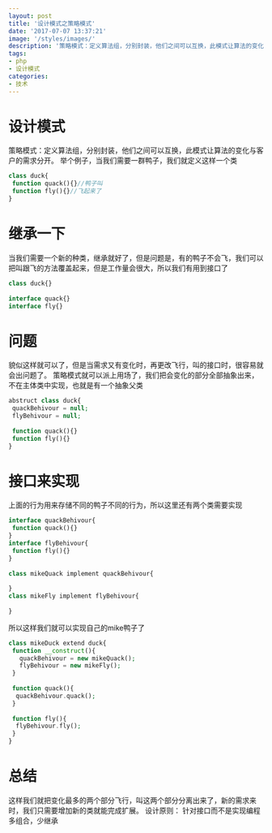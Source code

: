 ```yaml
---
layout: post
title: '设计模式之策略模式'
date: '2017-07-07 13:37:21'
image: '/styles/images/'
description: '策略模式：定义算法组，分别封装，他们之间可以互换，此模式让算法的变化与客户的需求分开.'
tags:
- php
- 设计模式
categories:
- 技术
---
```


设计模式
====

策略模式：定义算法组，分别封装，他们之间可以互换，此模式让算法的变化与客户的需求分开。
举个例子，当我们需要一群鸭子，我们就定义这样一个类
```php
class duck{  
 function quack(){}//鸭子叫  
 function fly(){}//飞起来了  
}  
```


继承一下
====

当我们需要一个新的种类，继承就好了，但是问题是，有的鸭子不会飞，我们可以把叫跟飞的方法覆盖起来，但是工作量会很大，所以我们有用到接口了
```php
class duck{}  
  
interface quack{}  
interface fly{}  
```

问题
====
貌似这样就可以了，但是当需求又有变化时，再更改飞行，叫的接口时，很容易就会出问题了。
策略模式就可以派上用场了，我们把会变化的部分全部抽象出来，不在主体类中实现，也就是有一个抽象父类
```php
abstruct class duck{  
 quackBehivour = null;  
 flyBehivour = null;  
   
 function quack(){}  
 function fly(){}  
}  
```

接口来实现
====
上面的行为用来存储不同的鸭子不同的行为，所以这里还有两个类需要实现
```php
interface quackBehivour{  
 function quack(){}  
}  
interface flyBehivour{  
 function fly(){}  
}  
  
class mikeQuack implement quackBehivour{  
  
}  
class mikeFly implement flyBehivour{  
  
}  
```

所以这样我们就可以实现自己的mike鸭子了
```php
class mikeDuck extend duck{  
 function __construct(){  
   quackBehivour = new mikeQuack();  
   flyBehivour = new mikeFly();  
 }  
  
 function quack(){  
  quackBehivour.quack();  
 }  
  
 function fly(){  
  flyBehivour.fly();  
 }  
}  
```

总结
====
这样我们就把变化最多的两个部分飞行，叫这两个部分分离出来了，新的需求来时，我们只需要增加新的类就能完成扩展。
设计原则：
 针对接口而不是实现编程
 多组合，少继承
 
